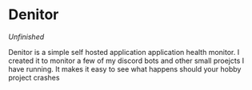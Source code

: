 # Denitor

_Unfinished_

Denitor is a simple self hosted application application health monitor. I created it to monitor a few of my discord bots and other small proejcts I have running. It makes it easy to see what happens should your hobby project crashes
